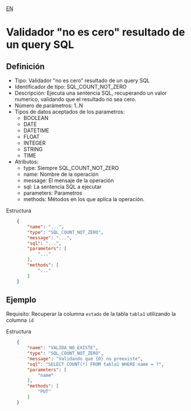 [EN](SQL_COUNT_NOT_ZERO.md)
# Validador "no es cero" resultado de un query SQL

## Definición
* Tipo: Validador "no es cero" resultado de un query SQL
* Identificador de tipo: SQL_COUNT_NOT_ZERO
* Descripción: Ejecuta una sentencia SQL, recuperando un valor numerico, validando que el resultado no sea cero.
* Número de parámetros: 1..N
* Tipos de datos aceptados de los parametros:
  * BOOLEAN
  * DATE
  * DATETIME
  * FLOAT
  * INTEGER
  * STRING
  * TIME
* Atributos:
  * type: Siempre SQL_COUNT_NOT_ZERO
  * name: Nombre de la operación
  * message: El mensaje de la operación
  * sql: La sentencia SQL a ejecutar
  * parameters: Parametros
  * methods: Métodos en los que aplica la operación.

Estructura
```json
	{
		"name": "...",
		"type": "SQL_COUNT_NOT_ZERO",
		"message": "...",
		"sql": "...",
		"parameters": [
			"..."
		],
		"methods": [
			"..."
		]
	}
```
## Ejemplo

Requisito: Recuperar la columna `estado` de la tabla `tabla1` utilizando la columna `id`

Estructura
```json
	{
		"name": "VALIDA_NO_EXISTE",
		"type": "SQL_COUNT_NOT_ZERO",
		"message": "Validando que {0} no preexiste",
		"sql": "SELECT COUNT(*) FROM tabla1 WHERE name = ?",
		"parameters": [
			"name"
		],
		"methods": [
			"PUT"
		]
	}
```
